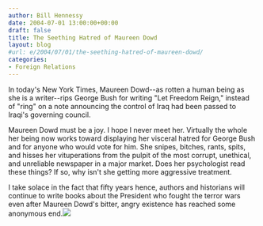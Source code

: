```yaml
---
author: Bill Hennessy
date: 2004-07-01 13:00:00+00:00
draft: false
title: The Seething Hatred of Maureen Dowd
layout: blog
#url: e/2004/07/01/the-seething-hatred-of-maureen-dowd/
categories:
- Foreign Relations
---
```


In today's New York Times, Maureen Dowd--as rotten a human being as she is a writer--rips George Bush for writing "Let Freedom Reign," instead of "ring" on a note announcing the control of Iraq had been passed to Iraqi's governing council.  
  
Maureen Dowd must be a joy.  I hope I never meet her.  Virtually the whole her being now works toward displaying her visceral hatred for George Bush and for anyone who would vote for him.  She snipes, bitches, rants, spits, and hisses her vituperations from the pulpit of the most corrupt, unethical, and unreliable newspaper in a major market.  Does her psychologist read these things?  If so, why isn't she getting more aggressive treatment.  
  
I take solace in the fact that fifty years hence, authors and historians will continue to write books about the President who fought the terror wars even after Maureen Dowd's bitter, angry existence has reached some anonymous end.![](https://blog.billhennessy.com/aggbug.aspx?PostID=721)

